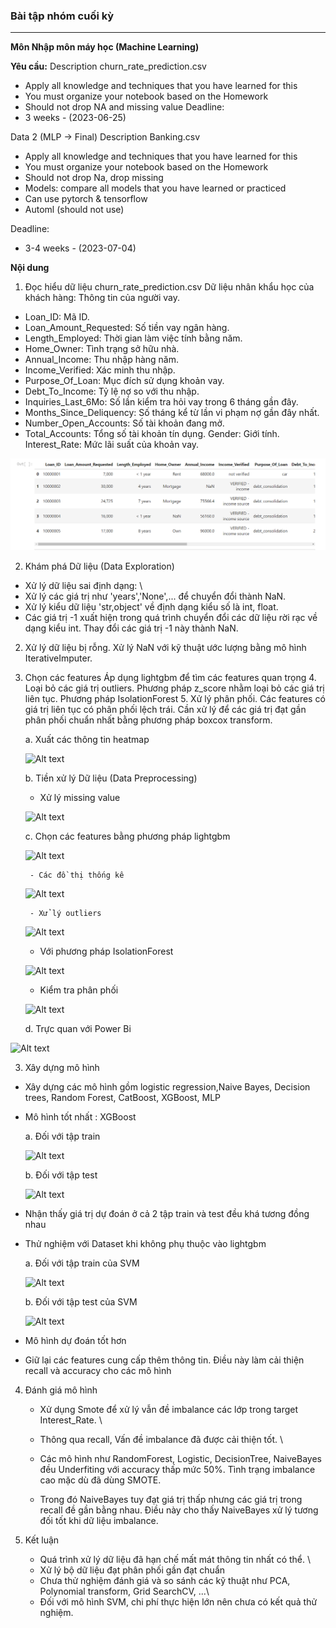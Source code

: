 ### Bài tập nhóm cuối kỳ
---
**Môn Nhập môn máy học (Machine Learning)**

**Yêu cầu:**
Description churn_rate_prediction.csv
- Apply all knowledge and techniques that you have learned for this
- You must organize your notebook based on the Homework
- Should not drop NA and missing value
Deadline:
- 3 weeks - (2023-06-25)

Data 2 (MLP -> Final)
Description Banking.csv
- Apply all knowledge and techniques that you have learned for this
- You must organize your notebook based on the Homework
- Should not drop Na, drop missing
- Models: compare all models that you have learned or practiced
- Can use pytorch & tensorflow
- Automl (should not use)

Deadline:
-  3-4 weeks - (2023-07-04)

**Nội dung**
1. Đọc hiểu dữ liệu churn_rate_prediction.csv
    Dữ liệu nhân khẩu học của khách hàng:
Thông tin của người vay.
- Loan_ID: Mã ID.
- Loan_Amount_Requested: Số tiền vay ngân hàng.
- Length_Employed: Thời gian làm việc tính bằng năm.
- Home_Owner: Tình trạng sở hữu nhà.
- Annual_Income: Thu nhập hàng năm.
- Income_Verified: Xác minh thu nhập.
- Purpose_Of_Loan: Mục đích sử dụng khoản vay.
- Debt_To_Income: Tỷ lệ nợ so với thu nhập.
- Inquiries_Last_6Mo: Số lần kiểm tra hỏi vay trong 6 tháng gần đây.
- Months_Since_Deliquency: Số tháng kể từ lần vi phạm nợ gần đây nhất.
- Number_Open_Accounts: Số tài khoản đang mở.
- Total_Accounts: Tổng số tài khoản tín dụng.
Gender: Giới tính.
Interest_Rate: Mức lãi suất của khoản vay.

![Alt text](image/image.png)

2. Khám phá Dữ liệu (Data Exploration)

- Xử lý dữ liệu sai định dạng: \
- Xử lý các giá trị như 'years','None',... để chuyển đổi thành NaN.
- Xử lý kiểu dữ liệu 'str,object' về định dạng kiểu số là int, float.
- Các giá trị -1 xuất hiện trong quá trình chuyển đổi các dữ liệu rời rạc về dạng kiểu int. Thay đổi các giá trị -1 này thành NaN.
2. Xử lý dữ liệu bị rỗng.
Xử lý NaN với kỹ thuật ước lượng bằng mô hình IterativeImputer.
3. Chọn các features Áp dụng lightgbm để tìm các features quan trọng 4. Loại bỏ các giá trị outliers.
Phương pháp z_score nhằm loại bỏ các giá trị liên tục.
Phương pháp IsolationForest 5. Xử lý phân phối.
Các features có giá trị liên tục có phân phối lệch trái.
Cần xử lý để các giá trị đạt gần phân phối chuẩn nhất bằng phương pháp boxcox transform.

    a. Xuất các thông tin heatmap 

   ![Alt text](image/image1.png)

    b. Tiền xử lý Dữ liệu (Data Preprocessing)

      - Xử lý missing value 

    ![Alt text](image/image2.png)

    c. Chọn các features bằng phương pháp lightgbm

    ![Alt text](image/image3image3.png)

        - Các đồ thị thống kê 
    ![Alt text](image/image4.png)

        - Xử lý outliers
    ![Alt text](image/image5.png)

    - Với phương pháp IsolationForest

    ![Alt text](image/image6.png)

    - Kiểm tra phân phối 

    ![Alt text](image/image7.png)

    d. Trực quan với Power Bi

![Alt text](image/image8.png)

3. Xây dựng mô hình

- Xây dựng các mô hình gồm logistic regression,Naive Bayes, Decision trees, Random Forest, CatBoost, XGBoost, MLP

- Mô hình tốt nhất : XGBoost

    a. Đối với tập train

    ![Alt text](image/image10.png)

    b. Đối với tập test

    ![Alt text](image/image9.png)

- Nhận thấy giá trị dự đoán ở cả 2 tập train và test đều khá tương đồng nhau

- Thử nghiệm với Dataset khi không phụ thuộc vào lightgbm

    a. Đối với tập train của SVM

    ![Alt text](image/image12.png)
  
    b. Đối với tập test của SVM
    
    ![Alt text](image/image11.png)
  
- Mô hình dự đoán tốt hơn

- Giữ lại các features cung cấp thêm thông tin. Điều này làm cải thiện recall và accuracy cho các mô hình
  
4. Đánh giá mô hình

    - Xử dụng Smote để xử lý vẫn đề imbalance các lớp trong target Interest_Rate. \
    - Thông qua recall, Vấn đề imbalance đã được cải thiện tốt. \

    - Các mô hình như RandomForest, Logistic, DecisionTree, NaiveBayes đều Underfiting với accuracy thấp mức 50%. Tình trạng imbalance cao mặc dù đã dùng SMOTE. 
    - Trong đó NaiveBayes tuy đạt giá trị thấp nhưng các giá trị trong recall đề gần bằng nhau. Điều này cho thấy NaiveBayes xử lý tương đối tốt khi dữ liệu imbalance.

5. Kết luận 
    - Quá trình xử lý dữ liệu đã hạn chế mất mát thông tin nhất có thể. \
    - Xử lý bộ dữ liệu đạt phân phối gần đạt chuẩn
    - Chưa thử nghiệm đánh giá và so sánh các kỹ thuật như PCA, Polynomial transform, Grid SearchCV, ...\
    - Đối với mô hình SVM, chi phí thực hiện lớn nên chưa có kết quả thử nghiệm.
